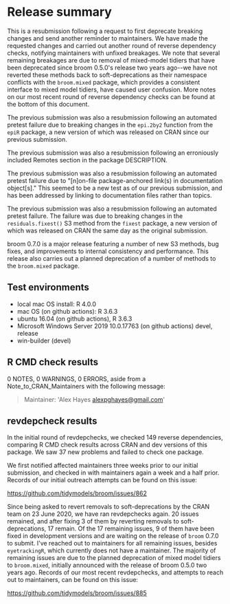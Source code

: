 # Release summary

This is a resubmission following a request to first deprecate breaking
changes and send another reminder to maintainers. We have made the requested
changes and carried out another round of reverse dependency checks, notifying
maintainers with unfixed breakages. We note that several remaining breakages
are due to removal of mixed-model tidiers that have been deprecated since broom
0.5.0's release two years ago--we have not reverted these methods back to 
soft-deprecations as their namespace conflicts with the `broom.mixed` package, 
which provides a consistent interface to mixed model tidiers, have caused user 
confusion. More notes on our most recent round of reverse dependency checks
can be found at the bottom of this document.

The previous submission was also  a resubmission following an automated 
pretest failure due to breaking changes in the `epi.2by2` function from 
the `epiR` package, a new version of which was released on CRAN since 
our previous submission.

The previous submission was also a resubmission following an erroniously 
included Remotes section in the package DESCRIPTION.

The previous submission was also a resubmission following an automated pretest 
failure due to "[n]on-file package-anchored link(s) in documentation 
object[s]." This seemed to be a new test as of our previous submission, 
and has been addressed by linking to documentation files rather than topics.

The previous submission was also a resubmission following an automated pretest 
failure. The failure was due to breaking changes in the `residuals.fixest()` 
S3 method from the `fixest` package, a new version of which was 
released on CRAN the same day as the original submission.

broom 0.7.0 is a major release featuring a number of new S3 methods,
bug fixes, and improvements to internal consistency and performance.
This release also carries out a planned deprecation of a number of
methods to the `broom.mixed` package.

## Test environments

- local mac OS  install: R 4.0.0
- mac OS (on github actions): R 3.6.3
- ubuntu 16.04 (on github actions), R 3.6.3
- Microsoft Windows Server 2019 10.0.17763 (on github actions) devel, release
- win-builder (devel)

## R CMD check results

0 NOTES, 0 WARNINGS, 0 ERRORS, aside from a Note_to_CRAN_Maintainers with
the following message:

> Maintainer: 'Alex Hayes <alexpghayes@gmail.com>'

## revdepcheck results

In the initial round of revdepchecks, we checked 149 reverse dependencies, 
comparing R CMD check results across CRAN and dev versions of this package. 
We saw 37 new problems and failed to  check one package.

We first notified affected maintainers three weeks prior to our initial
submission, and checked in with maintainers again a week and a half prior. 
Records of our initial outreach attempts can be found on this issue:

https://github.com/tidymodels/broom/issues/862

Since being asked to revert removals to soft-deprecations by the CRAN team on
23 June 2020, we 
have ran revdepchecks again. 20 issues remained, and after fixing 3 of them by 
reverting removals to soft-deprecations, 17 remain. Of the 17 remaining issues, 
9 of them have been fixed in development versions and are waiting on the release 
of `broom` 0.7.0 to submit. I've reached out to maintainers for all remaining issues, 
besides `eyetrackingR`, which currently does not have a maintainer. The majority of
remaining issues are due to the planned deprecation of mixed model tidiers to 
`broom.mixed`, initially announced with the release of broom 0.5.0 two years ago.
Records of our most recent revdepchecks, and attempts to reach out to maintainers,
can be found on this issue:

https://github.com/tidymodels/broom/issues/885

